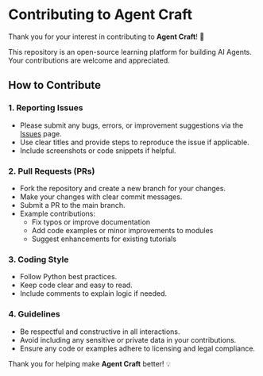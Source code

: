 # Contributing to Agent Craft

Thank you for your interest in contributing to **Agent Craft**! 🎉

This repository is an open-source learning platform for building AI Agents. Your contributions are welcome and appreciated.

## How to Contribute

### 1. Reporting Issues
- Please submit any bugs, errors, or improvement suggestions via the [Issues](https://github.com/Annyfee/agent-craft/issues) page.
- Use clear titles and provide steps to reproduce the issue if applicable.
- Include screenshots or code snippets if helpful.

### 2. Pull Requests (PRs)
- Fork the repository and create a new branch for your changes.
- Make your changes with clear commit messages.
- Submit a PR to the main branch.
- Example contributions:
  - Fix typos or improve documentation
  - Add code examples or minor improvements to modules
  - Suggest enhancements for existing tutorials

### 3. Coding Style
- Follow Python best practices.
- Keep code clear and easy to read.
- Include comments to explain logic if needed.

### 4. Guidelines
- Be respectful and constructive in all interactions.
- Avoid including any sensitive or private data in your contributions.
- Ensure any code or examples adhere to licensing and legal compliance.

Thank you for helping make **Agent Craft** better! 💡
